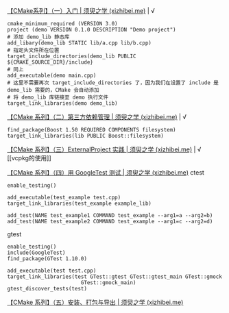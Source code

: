 [【CMake系列】（一）入门 | 须臾之学 (xizhibei.me)](https://blog.xizhibei.me/2020/03/09/cmake-1-introduction/) | √
```
cmake_minimum_required (VERSION 3.0)  
project (demo VERSION 0.1.0 DESCRIPTION "Demo project")  
# 添加 demo_lib 静态库  
add_libary(demo_lib STATIC lib/a.cpp lib/b.cpp)  
# 指定头文件所在位置  
target_include_directories(demo_lib PUBLIC ${CMAKE_SOURCE_DIR}/include}  
# 同上  
add_executable(demo main.cpp)  
# 这里不需要再次 target_include_directories 了，因为我们在设置了 include 是 demo_lib 需要的，CMake 会自动添加  
# 将 demo_lib 库链接至 demo 执行文件  
target_link_libraries(demo demo_lib)
```

[【CMake 系列】（二）第三方依赖管理 | 须臾之学 (xizhibei.me)](https://blog.xizhibei.me/2020/03/15/cmake-2-third-party-dependances-management/) | √
```
find_package(Boost 1.50 REQUIRED COMPONENTS filesystem)  
target_link_libraries(lib PUBLIC Boost::filesystem)
```

[【CMake 系列】（三）ExternalProject 实践 | 须臾之学 (xizhibei.me)](https://blog.xizhibei.me/2020/03/23/cmake-3-external-project-practise/) | √
[[vcpkg的使用]]

[【CMake 系列】（四）用 GoogleTest 测试 | 须臾之学 (xizhibei.me)](https://blog.xizhibei.me/2020/04/05/cmake-4-test-with-google-test/)
ctest
```
enable_testing()  
  
add_executable(test_example test.cpp)  
target_link_libraries(test_example example_lib)  
  
add_test(NAME test_example1 COMMAND test_example --arg1=a --arg2=b)  
add_test(NAME test_example2 COMMAND test_example --arg1=c --arg2=d)
```
gtest
```
enable_testing()  
include(GoogleTest)  
find_package(GTest 1.10.0)  
  
add_executable(test test.cpp)  
target_link_libraries(test GTest::gtest GTest::gtest_main GTest::gmock  
                        GTest::gmock_main)  
gtest_discover_tests(test)
```

[【CMake 系列】（五）安装、打包与导出 | 须臾之学 (xizhibei.me)](https://blog.xizhibei.me/2020/04/20/cmake-5-install-package-and-export/)